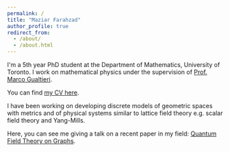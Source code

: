 ```yaml
---
permalink: /
title: "Maziar Farahzad"
author_profile: true
redirect_from: 
  - /about/
  - /about.html
---
```


I'm a 5th year PhD student at the Department of Mathematics, University of Toronto. I work on mathematical physics under the supervision of [Prof. Marco Gualtieri](https://www.math.toronto.edu/mgualt/). 

You can find [my CV here](https://maziarf.github.io/files/My_CV.pdf). 

I have been working on developing discrete models of geometric spaces with metrics and of physical systems similar to lattice field theory e.g. scalar field theory and Yang-Mills. 

Here, you can see me giving a talk on a recent paper in my field: [Quantum Field Theory on Graphs](http://www.fields.utoronto.ca/talks/Combinatorial-QFT-Graphs).
